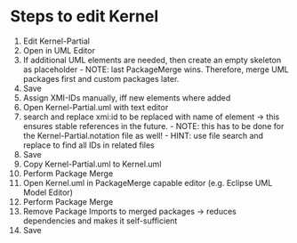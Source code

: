 # Steps to edit Kernel

1. Edit Kernel-Partial
  1. Open in UML Editor
  2. If additional UML elements are needed, then create an empty skeleton as placeholder
    - NOTE: last PackageMerge wins. Therefore, merge UML packages first and custom packages later.
  3. Save
2. Assign XMI-IDs manually, iff new elements where added
  1. Open Kernel-Partial.uml with text editor
  2. search and replace xmi:id to be replaced with name of element -> this ensures stable references in the future.
    - NOTE: this has to be done for the Kernel-Partial.notation file as well!
	- HINT: use file search and replace to find all IDs in related files
  3. Save
3. Copy Kernel-Partial.uml to Kernel.uml
4. Perform Package Merge
  1. Open Kernel.uml in PackageMerge capable editor (e.g. Eclipse UML Model Editor)
  2. Perform Package Merge
  3. Remove Package Imports to merged packages -> reduces dependencies and makes it self-sufficient
  4. Save
